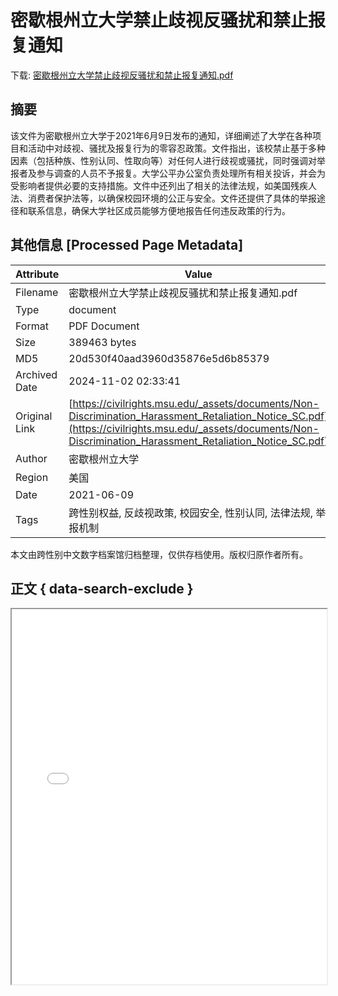 # 密歇根州立大学禁止歧视反骚扰和禁止报复通知

<!-- tcd_download_link -->
下载: [密歇根州立大学禁止歧视反骚扰和禁止报复通知.pdf](密歇根州立大学禁止歧视反骚扰和禁止报复通知.pdf)
<!-- tcd_download_link_end -->

## 摘要

<!-- tcd_abstract -->
该文件为密歇根州立大学于2021年6月9日发布的通知，详细阐述了大学在各种项目和活动中对歧视、骚扰及报复行为的零容忍政策。文件指出，该校禁止基于多种因素（包括种族、性别认同、性取向等）对任何人进行歧视或骚扰，同时强调对举报者及参与调查的人员不予报复。大学公平办公室负责处理所有相关投诉，并会为受影响者提供必要的支持措施。文件中还列出了相关的法律法规，如美国残疾人法、消费者保护法等，以确保校园环境的公正与安全。文件还提供了具体的举报途径和联系信息，确保大学社区成员能够方便地报告任何违反政策的行为。

<!-- tcd_abstract_end -->

## 其他信息 [Processed Page Metadata]

| Attribute       | Value                                  |
|-----------------|----------------------------------------|
| Filename        | 密歇根州立大学禁止歧视反骚扰和禁止报复通知.pdf                             |
| Type            | document                                 |
| Format          | PDF Document                               |
| Size            | 389463 bytes                           |
| MD5             | 20d530f40aad3960d35876e5d6b85379                                  |
| Archived Date   | 2024-11-02 02:33:41                             |
| Original Link   | [https://civilrights.msu.edu/_assets/documents/Non-Discrimination_Harassment_Retaliation_Notice_SC.pdf](https://civilrights.msu.edu/_assets/documents/Non-Discrimination_Harassment_Retaliation_Notice_SC.pdf)                         |
| Author          | 密歇根州立大学                               |
| Region          | 美国                               |
| Date            | 2021-06-09                                 |
| Tags            | 跨性别权益, 反歧视政策, 校园安全, 性别认同, 法律法规, 举报机制                                 |

本文由跨性别中文数字档案馆归档整理，仅供存档使用。版权归原作者所有。


## 正文 { data-search-exclude }

<!-- tcd_main_text -->
<iframe src="../密歇根州立大学禁止歧视反骚扰和禁止报复通知.pdf" width="100%" height="600px">
    <p>无法显示PDF，请下载查看。</p>
</iframe>
<!-- tcd_main_text_end -->

